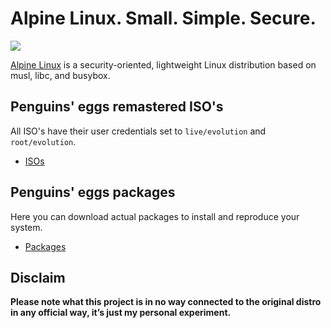 # Alpine Linux. Small. Simple. Secure.
![](/img/alpine.svg)

[Alpine Linux](https://alpinelinux.org/) is a security-oriented, lightweight Linux distribution based on musl, libc, and busybox.

## Penguins' eggs remastered ISO's
All ISO's have their user credentials set to ```live/evolution``` and ```root/evolution```.

* [ISOs](https://drive.google.com/drive/folders/1xLSkmYDqwe01MEkDdYWG__gCNrqatLmr)

## Penguins' eggs packages
Here you can download actual packages to install and reproduce your system.

* [Packages](https://penguins-eggs.net/basket/index.php?p=packages%2Falpine)

## Disclaim
__Please note what this project is in no way connected to the original distro in any official way, it’s just my personal experiment.__
